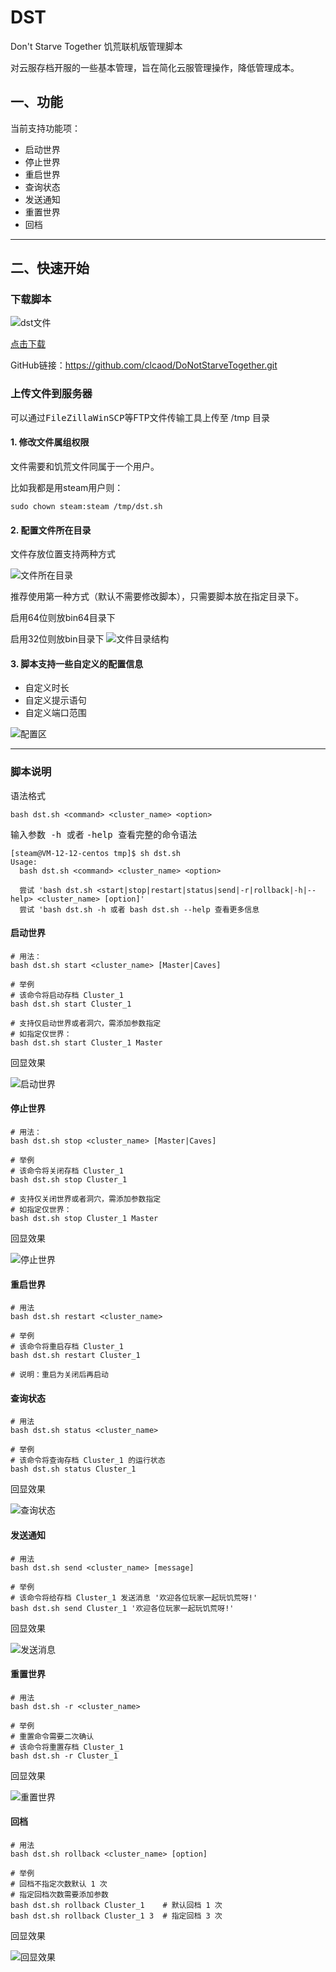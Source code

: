 # DST
Don't Starve Together 饥荒联机版管理脚本

对云服存档开服的一些基本管理，旨在简化云服管理操作，降低管理成本。

## 一、功能
当前支持功能项：

- 启动世界
- 停止世界
- 重启世界
- 查询状态
- 发送通知
- 重置世界
- 回档

---
## 二、快速开始
### 下载脚本
![dst文件](image/dst文件.png)

[点击下载](https://codeload.github.com/clcaod/DoNotStarveTogether/zip/refs/tags/dst)

GitHub链接：https://github.com/clcaod/DoNotStarveTogether.git

### 上传文件到服务器
可以通过<kbd>FileZilla</kbd><kbd>WinSCP</kbd>等FTP文件传输工具上传至 /tmp 目录

#### 1. 修改文件属组权限
文件需要和饥荒文件同属于一个用户。

比如我都是用steam用户则：
```shell
sudo chown steam:steam /tmp/dst.sh
```

#### 2. 配置文件所在目录
文件存放位置支持两种方式

![文件所在目录](image/文件所在目录.png)

推荐使用第一种方式（默认不需要修改脚本），只需要脚本放在指定目录下。

启用64位则放bin64目录下

启用32位则放bin目录下
![文件目录结构](image/文件目录结构.png)

#### 3. 脚本支持一些自定义的配置信息
- 自定义时长
- 自定义提示语句
- 自定义端口范围

![配置区](image/配置区.png)

---

### 脚本说明
语法格式
```shell
bash dst.sh <command> <cluster_name> <option>
```
输入参数<kbd> -h </kbd> 或者 <kbd> -help </kbd> 查看完整的命令语法

```shell
[steam@VM-12-12-centos tmp]$ sh dst.sh
Usage: 
  bash dst.sh <command> <cluster_name> <option>

  尝试 'bash dst.sh <start|stop|restart|status|send|-r|rollback|-h|--help> <cluster_name> [option]'
  尝试 'bash dst.sh -h 或者 bash dst.sh --help 查看更多信息
```

#### 启动世界
```shell
# 用法：
bash dst.sh start <cluster_name> [Master|Caves]

# 举例
# 该命令将启动存档 Cluster_1
bash dst.sh start Cluster_1 

# 支持仅启动世界或者洞穴，需添加参数指定
# 如指定仅世界：
bash dst.sh start Cluster_1 Master
```

回显效果

![启动世界](image/启动世界.png)
#### 停止世界
```shell
# 用法：
bash dst.sh stop <cluster_name> [Master|Caves]

# 举例
# 该命令将关闭存档 Cluster_1
bash dst.sh stop Cluster_1 

# 支持仅关闭世界或者洞穴，需添加参数指定
# 如指定仅世界：
bash dst.sh stop Cluster_1 Master
```
回显效果

![停止世界](image/停止世界.png)

#### 重启世界
```shell
# 用法
bash dst.sh restart <cluster_name> 

# 举例
# 该命令将重启存档 Cluster_1
bash dst.sh restart Cluster_1 

# 说明：重启为关闭后再启动
```

#### 查询状态
```shell
# 用法
bash dst.sh status <cluster_name> 

# 举例
# 该命令将查询存档 Cluster_1 的运行状态
bash dst.sh status Cluster_1
```
回显效果

![查询状态](image/查询状态.png)

#### 发送通知
```shell
# 用法
bash dst.sh send <cluster_name> [message]

# 举例
# 该命令将给存档 Cluster_1 发送消息 '欢迎各位玩家一起玩饥荒呀!'
bash dst.sh send Cluster_1 '欢迎各位玩家一起玩饥荒呀!'
```
回显效果

![发送消息](image/发送消息.png)

#### 重置世界
```shell
# 用法
bash dst.sh -r <cluster_name>

# 举例
# 重置命令需要二次确认
# 该命令将重置存档 Cluster_1 
bash dst.sh -r Cluster_1 
```
回显效果

![重置世界](image/重置世界.png)

#### 回档
```shell
# 用法
bash dst.sh rollback <cluster_name> [option]

# 举例
# 回档不指定次数默认 1 次
# 指定回档次数需要添加参数 
bash dst.sh rollback Cluster_1    # 默认回档 1 次
bash dst.sh rollback Cluster_1 3  # 指定回档 3 次
```
回显效果

![回显效果](image/回档.png)



